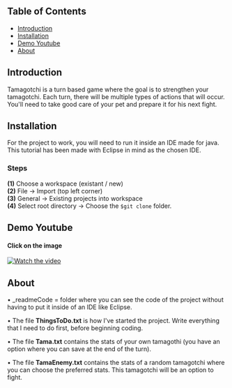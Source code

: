 ## Table of Contents

- [Introduction](#introduction)
- [Installation](#installation)
- [Demo Youtube](#demo-youtube)
- [About](#about)


## Introduction
Tamagotchi is a turn based game where the goal is to strengthen your tamagotchi. Each turn, there will be multiple types of actions that will occur. You'll need to take good care of your pet and prepare it for his next fight.

## Installation
For the project to work, you will need to run it inside an IDE made for java. This tutorial has been made with Eclipse in mind as the chosen IDE.

### Steps
**(1)** Choose a workspace (existant / new) <br>
**(2)** File → Import (top left corner) <br>
**(3)** General → Existing projects into workspace <br>
**(4)** Select root directory → Choose the ```$git clone``` folder.

## Demo Youtube
#### Click on the image
[![Watch the video](https://img.youtube.com/vi/NdoCtU_5-l8/maxresdefault.jpg)](https://www.youtube.com/watch?v=NdoCtU_5-l8)

## About
• _readmeCode = folder where you can see the code of the project without having to put it inside of an IDE like Eclipse. 

• The file **ThingsToDo.txt** is how I've started the project. Write everything that I need to do first, before beginning coding.

• The file **Tama.txt** contains the stats of your own tamagothi (you have an option where you can save at the end of the turn).

• The file **TamaEnemy.txt** contains the stats of a random tamagotchi where you can choose the preferred stats. This tamagotchi will be an option to fight.

